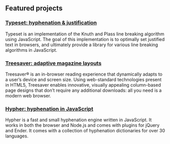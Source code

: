 ## Featured projects

### [Typeset: hyphenation & justification](projects/typeset)

Type­set is an imple­men­ta­tion of the Knuth and Plass line break­ing
algo­rithm using JavaScript. The goal of this imple­men­ta­tion is to
opti­mally set justi­fied text in browsers, and ulti­mately provide a
library for vari­ous line break­ing algo­rithms in JavaScript.

### [Treesaver: adaptive magazine layouts](projects/treesaver)

Treesaver® is an in-browser read­ing expe­ri­ence that dynam­i­cally
adapts to a user’s device and screen size. Using web-stan­dard
tech­nolo­gies present in HTML5, Treesaver enables inno­v­a­tive,
visu­ally appeal­ing column-based page designs that don’t require
any addi­tional down­loads: all you need is a modern web browser.

### [Hypher: hyphenation in JavaScript](projects/hypher)

Hypher is a fast and small hyphen­ation engine writ­ten in JavaScript.
It works in both the browser and Node.js and comes with plug­ins for
jQuery and Ender. It comes with a collec­tion of hyphen­ation
dictio­nar­ies for over 30 languages.